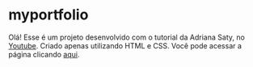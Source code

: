 # myportfolio
Olá! Esse é um projeto desenvolvido com o tutorial da Adriana Saty, no [Youtube](https://www.youtube.com/watch?v=n_Etdr7Dbjs). Criado apenas utilizando HTML e CSS.
Você pode acessar a página clicando [aqui](https://jessica-f-salazar.github.io/myportfolio/).
